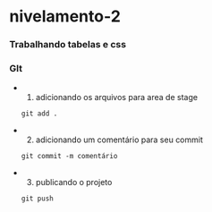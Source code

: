 # nivelamento-2

### Trabalhando tabelas e css

### GIt
* 1. adicionando os arquivos para area de stage
 ```
    git add .
```
* 2. adicionando um comentário para seu commit
 ```
    git commit -m comentário
```
* 3. publicando o projeto
 ```
    git push
```